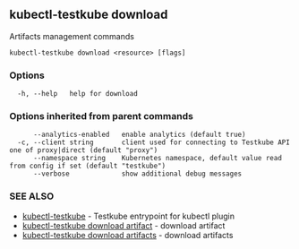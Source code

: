## kubectl-testkube download

Artifacts management commands

```
kubectl-testkube download <resource> [flags]
```

### Options

```
  -h, --help   help for download
```

### Options inherited from parent commands

```
      --analytics-enabled   enable analytics (default true)
  -c, --client string       client used for connecting to Testkube API one of proxy|direct (default "proxy")
      --namespace string    Kubernetes namespace, default value read from config if set (default "testkube")
      --verbose             show additional debug messages
```

### SEE ALSO

* [kubectl-testkube](kubectl-testkube.md)	 - Testkube entrypoint for kubectl plugin
* [kubectl-testkube download artifact](kubectl-testkube_download_artifact.md)	 - download artifact
* [kubectl-testkube download artifacts](kubectl-testkube_download_artifacts.md)	 - download artifacts

